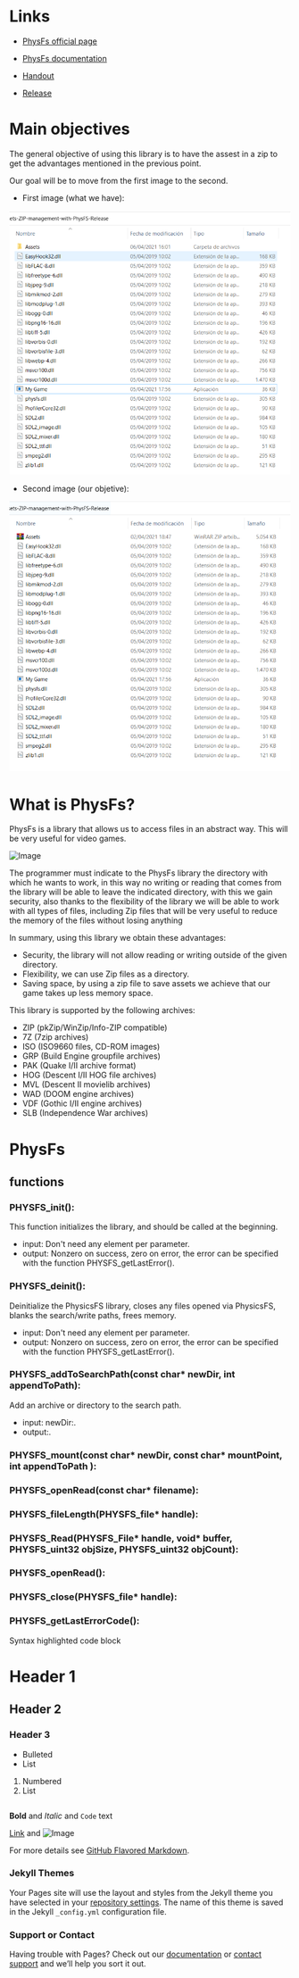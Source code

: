 # Links

- [PhysFs official page](https://icculus.org/physfs/)

- [PhysFs documentation](https://icculus.org/physfs/docs/html/globals.html)

- [Handout](https://github.com/unaidiaz/Assets-ZIP-management-with-PhysFS/tree/main/Handout)

- [Release](https://github.com/unaidiaz/Assets-ZIP-management-with-PhysFS/releases/tag/1.0)

# Main objectives

The general objective of using this library is to have the assest in a zip to get the advantages mentioned in the previous point.

Our goal will be to move from the first image to the second.

- First image (what we have):

![Image](https://github.com/unaidiaz/Assets-ZIP-management-with-PhysFS/blob/main/Docs/images/old.PNG?raw=true)

- Second image (our objetive):

![Image](https://github.com/unaidiaz/Assets-ZIP-management-with-PhysFS/blob/main/Docs/images/new.PNG?raw=true)

# What is PhysFs?

PhysFs is a library that allows us to access files in an abstract way. This will be very useful for video games.

![Image](http://www.alegsa.com.ar/Imagen/jerarquia_directorios.jpg)

The programmer must indicate to the PhysFs library the directory with which he wants to work, in this way no writing or reading that comes from the library will be able to leave the indicated directory, with this we gain security, also thanks to the flexibility of the library we will be able to work with all types of files, including Zip files that will be very useful to reduce the memory of the files without losing anything

In summary, using this library we obtain these advantages:

- Security, the library will not allow reading or writing outside of the given directory.
- Flexibility, we can use Zip files as a directory. 
- Saving space, by using a zip file to save assets we achieve that our game takes up less memory space.

This library is supported by the following archives:

- ZIP (pkZip/WinZip/Info-ZIP compatible)                                                                 
- 7Z (7zip archives)
- ISO (ISO9660 files, CD-ROM images)
- GRP (Build Engine groupfile archives)
- PAK (Quake I/II archive format)
- HOG (Descent I/II HOG file archives)
- MVL (Descent II movielib archives)
- WAD (DOOM engine archives)
- VDF (Gothic I/II engine archives)
- SLB (Independence War archives)

# PhysFs

## functions

### PHYSFS_init(): 

This function initializes the library, and should be called at the beginning.

+ input: Don't need any element per parameter.
+ output: Nonzero on success, zero on error, the error can be specified with the function PHYSFS_getLastError().

### PHYSFS_deinit(): 

Deinitialize the PhysicsFS library, closes any files opened via PhysicsFS, blanks the search/write paths, frees memory.

+ input: Don't need any element per parameter.
+ output: Nonzero on success, zero on error, the error can be specified with the function PHYSFS_getLastError().

### PHYSFS_addToSearchPath(const char* newDir, int appendToPath): 

Add an archive or directory to the search path.

+ input: newDir:.
+ output:.

### PHYSFS_mount(const char* newDir, const char* mountPoint, int appendToPath ):

### PHYSFS_openRead(const char* filename):

### PHYSFS_fileLength(PHYSFS_file* handle):

### PHYSFS_Read(PHYSFS_File* handle, void* buffer, PHYSFS_uint32 objSize, PHYSFS_uint32 objCount):

### PHYSFS_openRead():

### PHYSFS_close(PHYSFS_file* handle):

### PHYSFS_getLastErrorCode():

Syntax highlighted code block

# Header 1
## Header 2
### Header 3

- Bulleted
- List

1. Numbered
2. List
```markdown
```
**Bold** and _Italic_ and `Code` text

[Link](url) and ![Image](src)


For more details see [GitHub Flavored Markdown](https://guides.github.com/features/mastering-markdown/).

### Jekyll Themes

Your Pages site will use the layout and styles from the Jekyll theme you have selected in your [repository settings](https://github.com/unaidiaz/Assets-ZIP-management-with-PhysFS/settings). The name of this theme is saved in the Jekyll `_config.yml` configuration file.

### Support or Contact

Having trouble with Pages? Check out our [documentation](https://docs.github.com/categories/github-pages-basics/) or [contact support](https://support.github.com/contact) and we’ll help you sort it out.
